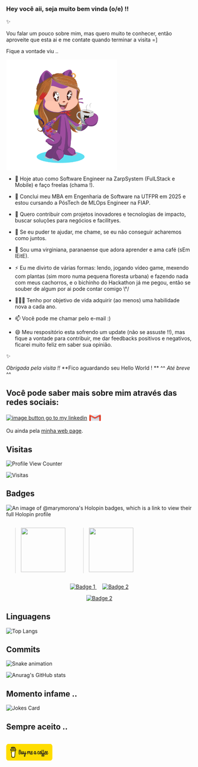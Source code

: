 ### Hey você aii, seja muito bem vinda (o/e) !!



✨

Vou falar um pouco sobre mim, mas quero muito te conhecer, então aproveite que esta ai e me contate quando terminar a visita =]

Fique a vontade viu ..


<a href="url"><img src="https://github.com/MariliseMorona/MariliseMorona/blob/main/.github/workflows/assets/myOctocat.png" align="center" alt="image my octocat is purple skin, colored hair, tattoo and piercing, according to a cup of coffee" height="300" width="300" ></a> 


- 🔭 Hoje atuo como Software Engineer na ZarpSystem (FulLStack e Mobile) e faço freelas (chama !).

- 🌱 Conclui meu MBA em Engenharia de Software na UTFPR em 2025 e estou cursando a PósTech de MLOps Engineer na FIAP.
 
- 👯 Quero contribuir com projetos inovadores e tecnologias de impacto, buscar soluções para negócios e facilityes.
 
- 🤔 Se eu puder te ajudar, me chame, se eu não conseguir acharemos como juntos.

- 💬 Sou uma virginiana, paranaense que adora aprender e ama café (sEm lEitE).

- ⚡ Eu me divirto de várias formas: lendo, jogando vídeo game, mexendo com plantas (sim moro numa pequena floresta urbana) e fazendo nada com meus cachorros, e o bichinho do Hackathon já me pegou, então se souber de algum por ai pode contar comigo \°/

- 🧚🏻‍♂️ Tenho por objetivo de vida adquirir (ao menos) uma habilidade nova a cada ano.

- 📫 Você pode me chamar pelo e-mail :)

- 😄 Meu respositório esta sofrendo um update (não se assuste !!), mas fique a vontade para contribuir, me dar feedbacks positivos e negativos, ficarei muito feliz em saber sua opinião.
 

✨

_Obrigada pela visita !!_
**Fico aguardando seu Hello World ! **
 ^^ _Até breve_ ^^

## Você pode saber mais sobre mim através das redes sociais:

<a href="https://linkedin.com/in/marilise-morona" target="blank"><img align="center" src="https://raw.githubusercontent.com/rahuldkjain/github-profile-readme-generator/master/src/images/icons/Social/linked-in-alt.svg" alt="image button go to my linkedin" height="30" width="40" /></a>
<a href="mailto:marymorona@gmail.com" target="blank"><img align="center" src="https://github.com/MariliseMorona/MariliseMorona/blob/main/.github/workflows/assets/iconGmail.png" alt="image button send e-mail for me" height="25" width="35" /></a>


Ou ainda pela <a href="https://marilisemorona.github.io/morona/" target="blank" alt="Linf de acesso ao perfil do github.io de marilise morona">minha web page</a>.

## Visitas

![Profile View Counter](https://komarev.com/ghpvc/?username=MariliseMorona)

![Visitas](https://visitor-badge.glitch.me/badge?page_id=MariliseMorona)

## Badges

![An image of @marymorona's Holopin badges, which is a link to view their full Holopin profile](https://holopin.me/marymorona)
<blockquote class="badgr-badge" style="display: inline-block; vertical-align: top; font-family: Helvetica, Roboto, 'Segoe UI', Calibri, sans-serif; margin-right: 20px;">
  <a href="https://api.badgr.io/public/assertions/KzzoNWmMTNWQ2o6BgmNb3w">
    <img width="120px" height="120px" src="https://api.badgr.io/public/assertions/KzzoNWmMTNWQ2o6BgmNb3w/image">
  </a>
  <p class="badgr-badge-recipient" style="margin: 0; font-size: 12px; color: #555555;"></p>
</blockquote>
<blockquote class="badgr-badge" style="display: inline-block; vertical-align: top; font-family: Helvetica, Roboto, 'Segoe UI', Calibri, sans-serif;">
  <a href="https://api.badgr.io/public/assertions/6F5Aq_HMSsy8R-KEEF6U1w">
    <img width="120px" height="120px" src="https://api.badgr.io/public/assertions/6F5Aq_HMSsy8R-KEEF6U1w/image">
  </a>
</blockquote>

<p align="center">
  <a href="https://api.badgr.io/public/badges/WZWoX8NuQXapagzXWaMGMQ" target="_blank">
    <img src="https://api.badgr.io/public/assertions/FNLp8IuGTa2yqTy1NyzyKA/image" width="120" height="120" alt="Badge 1">
  </a>
  &nbsp;&nbsp;&nbsp;
  <a href="https://api.badgr.io/public/badges/B6ACp97XRiSMOPXiik4GDA" target="_blank">
    <img src="https://api.badgr.io/public/assertions/H_9RxcoFTByAgGCEZHbUFw/image" width="120" height="120" alt="Badge 2">
  </a>
</p>

<p align="center">
  <a href="[https://api.badgr.io/public/badges/B6ACp97XRiSMOPXiik4GDA](https://www.credly.com/badges/9cdc64cf-518e-4701-b285-ab2a2aabed44/public_url)" target="_blank">
    <img src="//cdn.credly.com/assets/utilities/embed.js" width="120" height="120" alt="Badge 2">
  </a>
</p>



## Linguagens

![Top Langs](https://github-readme-stats.vercel.app/api/top-langs/?username=MariliseMorona&theme=tokyonight)           
          

## Commits

![Snake animation](https://github.com/MariliseMorona/MariliseMorona/blob/output/github-contribution-grid-snake.svg)

![Anurag's GitHub stats](https://github-readme-stats.vercel.app/api?username=MariliseMorona&show_icons=true&theme=cobalt)

 ## Momento infame ..

 ![Jokes Card](https://readme-jokes.vercel.app/api)

## Sempre aceito ..

<br><a href="https://www.buymeacoffee.com/marymorona" target="blank"><img align="center" src="https://github.com/MariliseMorona/MariliseMorona/blob/main/.github/workflows/assets/bmc-button.png" alt="image button by me a coffee" height="45" width="125" /></a>



